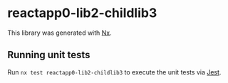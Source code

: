 # reactapp0-lib2-childlib3

This library was generated with [Nx](https://nx.dev).

## Running unit tests

Run `nx test reactapp0-lib2-childlib3` to execute the unit tests via [Jest](https://jestjs.io).
